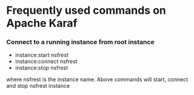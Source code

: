 # Frequently used commands on Apache Karaf

### Connect to a running instance from root instance
- instance:start nsfrest
- instance:connect nsfrest
- instance:stop nsfrest

where nsfrest is the instance name. Above commands will start, connect and stop nsfrest instance